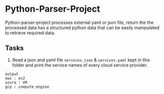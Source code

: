 # Python-Parser-Project
Python-parser-project processes external yaml or json file, return the the processed data has a structured python data that can be easily manipulated to retrieve required data.

## Tasks
1. Read a json and yaml file `services.json` & `services.yaml` kept in this folder and print the service names of every cloud service provider.

```
output
aws : ec2
azure : VM
gcp : compute engine
```
